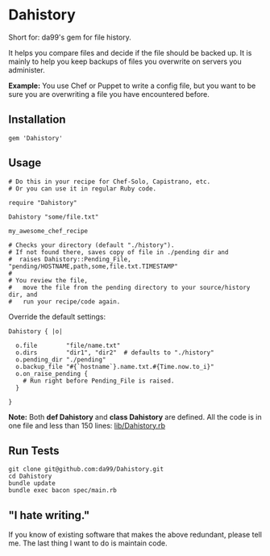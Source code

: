 
Dahistory
=========

Short for: da99's gem for file history.

It helps you compare files and decide if the file should be backed up.
It is mainly to help you keep backups of files you overwrite on servers you administer.

**Example:** You use Chef or Puppet to write a config file, but you want to be sure you
are overwriting a file you have encountered before.

Installation
------------

    gem 'Dahistory'

Usage
------

    # Do this in your recipe for Chef-Solo, Capistrano, etc.
    # Or you can use it in regular Ruby code.

    require "Dahistory"
    
    Dahistory "some/file.txt" 
    
    my_awesome_chef_recipe

    # Checks your directory (default "./history").
    # If not found there, saves copy of file in ./pending dir and
    #  raises Dahistory::Pending_File, "pending/HOSTNAME,path,some,file.txt.TIMESTAMP"
    #
    # You review the file,
    #   move the file from the pending directory to your source/history dir, and 
    #   run your recipe/code again.

Override the default settings:

    Dahistory { |o|
    
      o.file        "file/name.txt"
      o.dirs        "dir1", "dir2"  # defaults to "./history"
      o.pending_dir "./pending"
      o.backup_file "#{`hostname`}.name.txt.#{Time.now.to_i}"
      o.on_raise_pending {
        # Run right before Pending_File is raised.
      }
      
    }

**Note:** 
Both **def Dahistory** and **class Dahistory** are defined. 
All the code is in one file and less than 150 lines: 
[lib/Dahistory.rb](https://github.com/da99/Dahistory/blob/master/lib/Dahistory.rb)

Run Tests
---------

    git clone git@github.com:da99/Dahistory.git
    cd Dahistory
    bundle update
    bundle exec bacon spec/main.rb

"I hate writing."
-----------------------------

If you know of existing software that makes the above redundant,
please tell me. The last thing I want to do is maintain code.


